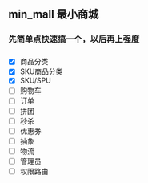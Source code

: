 ## min_mall  最小商城

### 先简单点快速搞一个，以后再上强度

### 
- [x] 商品分类
- [x] SKU商品分类
- [x] SKU/SPU
- [ ] 购物车
- [ ] 订单
- [ ] 拼团
- [ ] 秒杀
- [ ] 优惠券
- [ ] 抽象
- [ ] 物流
- [ ] 管理员
- [ ] 权限路由